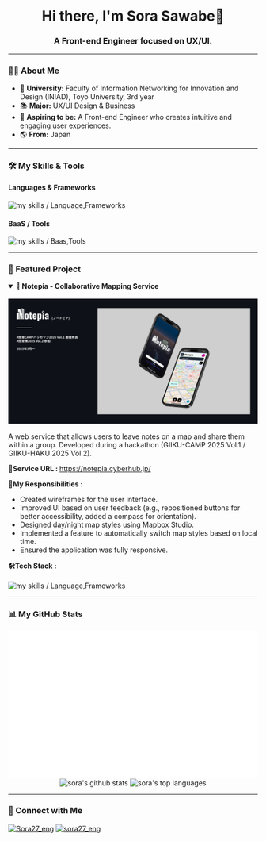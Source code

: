 <h1 align="center">
  Hi there, I'm Sora Sawabe🦄

</h1>
<h3 align="center">A Front-end Engineer focused on UX/UI.</h3>

---

### 👨‍💻 About Me

- 🏢 **University:** Faculty of Information Networking for Innovation and Design (INIAD), Toyo University, 3rd year
- 📚 **Major:** UX/UI Design & Business
- 🎯 **Aspiring to be:** A Front-end Engineer who creates intuitive and engaging user experiences.
- 🌎 **From:** Japan

---

### 🛠️ My Skills & Tools

#### Languages & Frameworks
<img alt="my skills / Language,Frameworks" src="https://skillicons.dev/icons?theme=dark&perline=6&i=html,css,js,ts,py,django,nodejs,react,nextjs,remix,tailwind" />

#### BaaS / Tools
<img alt="my skills / Baas,Tools" src="https://skillicons.dev/icons?theme=dark&perline=6&i=supabase,vercel,docker,git,github,figma" />

---

### 🚀 Featured Project

<details open>
  <summary>
    <strong>📍 Notepia - Collaborative Mapping Service</strong>
  </summary>
  <br>
<img alt="Notepia_portfolio" src="images/Notepia_mockUp2.jpg" />
  <p>
    A web service that allows users to leave notes on a map and share them within a group. Developed during a hackathon (GIIKU-CAMP 2025 Vol.1 / GIIKU-HAKU 2025 Vol.2).
  </p>
  
  <strong>🔗Service URL :  </strong>   <a href="https://notepia.cyberhub.jp/" target="_blank">https://notepia.cyberhub.jp/</a>
  <br>
 
  <strong>👤My Responsibilities :</strong>
  <ul>
    <li>Created wireframes for the user interface.</li>
    <li>Improved UI based on user feedback (e.g., repositioned buttons for better accessibility, added a compass for orientation).</li>
    <li>Designed day/night map styles using Mapbox Studio.</li>
    <li>Implemented a feature to automatically switch map styles based on local time.</li>
    <li>Ensured the application was fully responsive.</li>
  </ul>

  <strong>🛠️Tech Stack : </strong>
<br><br>
  <img alt="my skills / Language,Frameworks" src="https://skillicons.dev/icons?theme=dark&perline=6&i=ts,react,remix,tailwind,vite,prisma,postgres,docker,github,figma" />
</details>

---

### 📊 My GitHub Stats
<img align="left" src="github-metrics.svg" alt="Isometric Commit Calendar">

<p align="center">
  <img align="center" src="https://github-readme-stats.vercel.app/api?username=Sor03-JP&show_icons=true&locale=en&theme=tokyonight" alt="sora's github stats" />
  <img align="center" src="https://github-readme-stats.vercel.app/api/top-langs?username=Sor03-JP&layout=compact&locale=en&theme=tokyonight" alt="sora's top languages" />
</p>

---

### 🔗 Connect with Me

<p align="left">
  <a href="https://x.com/Sora27_eng" target="blank"><img align="center" src="https://raw.githubusercontent.com/rahuldkjain/github-profile-readme-generator/master/src/images/icons/Social/twitter.svg" alt="Sora27_eng" height="30" width="40" /></a>
  <a href="https://zenn.dev/sora27_eng" target="blank"><img align="center" src="https://raw.githubusercontent.com/rahuldkjain/github-profile-readme-generator/master/src/images/icons/Social/zenn.svg" alt="sora27_eng" height="30" width="40" /></a>
  </p>
